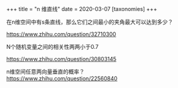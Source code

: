 +++
title = "n 维直线"
date = 2020-03-07
[taxonomies]
+++

<p>在n维空间中有s条直线，那么它们之间最小的夹角最大可以达到多少？</p><p><a href="href=\"https://www.zhihu.com/question/32710300\"">https://www.zhihu.com/question/32710300</a></p><p>N个随机变量之间的相关性两两小于0.7</p><p><a href="href=\"https://www.zhihu.com/question/30803145\"">https://www.zhihu.com/question/30803145</a></p><p>n维空间任意两向量垂直的概率？</br><a href="href=\"https://www.zhihu.com/question/22560840\"">https://www.zhihu.com/question/22560840</a></p>
